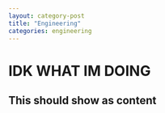 ```yaml
---
layout: category-post
title: "Engineering"
categories: engineering
---
```



<h1>IDK WHAT IM DOING</h1>


<h2>This should show as content</h2>